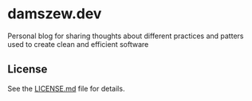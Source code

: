 # damszew.dev

Personal blog for sharing thoughts about different practices and patters used to create clean and efficient software

## License

See the [LICENSE.md](LICENSE.md) file for details.
